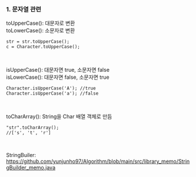 ### 1. 문자열 관련  
toUpperCase(): 대문자로 변환  
toLowerCase(): 소문자로 변환  
```
str = str.toUpperCase();
c = Character.toUpperCase();
```
<br/>

isUpperCase(): 대문자면 true, 소문자면 false  
isLowerCase(): 대문자면 false, 소문자면 true
```
Character.isUpperCase('A'); //true
Character.isUpperCase('a'); //false
```
<br/>

toCharArray(): String을 Char 배열 객체로 만듬
```
"str".toCharArray();
//['s', 't', 'r']
```
<br/>

StringBuiler: https://github.com/yunjunho97/Algorithm/blob/main/src/library_memo/StringBuilder_memo.java
<br/>

